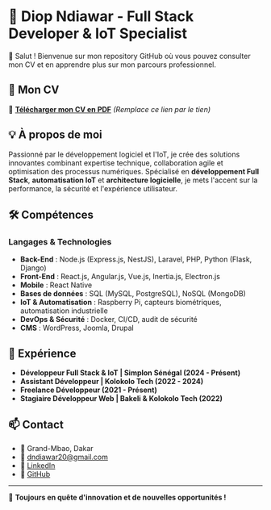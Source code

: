 # 🚀 Diop Ndiawar - Full Stack Developer & IoT Specialist

👋 Salut ! Bienvenue sur mon repository GitHub où vous pouvez consulter mon CV et en apprendre plus sur mon parcours professionnel.

## 📄 Mon CV

🔗 **[Télécharger mon CV en PDF](https://drive.google.com/your-cv-link)** *(Remplace ce lien par le tien)*

## 💡 À propos de moi

Passionné par le développement logiciel et l'IoT, je crée des solutions innovantes combinant expertise technique, collaboration agile et optimisation des processus numériques. Spécialisé en **développement Full Stack**, **automatisation IoT** et **architecture logicielle**, je mets l'accent sur la performance, la sécurité et l'expérience utilisateur.

## 🛠️ Compétences

### **Langages & Technologies**
- **Back-End** : Node.js (Express.js, NestJS), Laravel, PHP, Python (Flask, Django)
- **Front-End** : React.js, Angular.js, Vue.js, Inertia.js, Electron.js
- **Mobile** : React Native
- **Bases de données** : SQL (MySQL, PostgreSQL), NoSQL (MongoDB)
- **IoT & Automatisation** : Raspberry Pi, capteurs biométriques, automatisation industrielle
- **DevOps & Sécurité** : Docker, CI/CD, audit de sécurité
- **CMS** : WordPress, Joomla, Drupal

## 💼 Expérience
- **Développeur Full Stack & IoT | Simplon Sénégal (2024 - Présent)**
- **Assistant Développeur | Kolokolo Tech (2022 - 2024)**
- **Freelance Développeur (2021 - Présent)**
- **Stagiaire Développeur Web | Bakeli & Kolokolo Tech (2022)**

## 📫 Contact

- 📍 Grand-Mbao, Dakar
- 📧 [dndiawar20@gmail.com](mailto:dndiawar20@gmail.com)
- 🔗 [LinkedIn](https://www.linkedin.com/in/mouhamed-insa-diop/)
- 🐙 [GitHub](https://github.com/ndiawar)

---

🚀 **Toujours en quête d'innovation et de nouvelles opportunités !**
